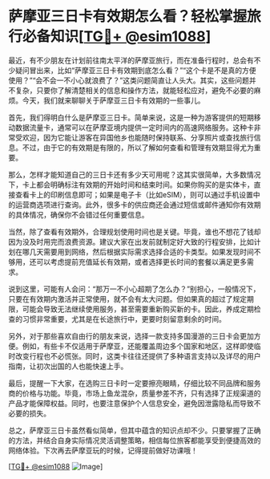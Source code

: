 # 萨摩亚三日卡有效期怎么看？轻松掌握旅行必备知识[[TG💪+ @esim1088](https://t.me/s/esim1088)]

最近，有不少朋友在计划前往南太平洋的萨摩亚旅行，而在准备行程时，总会有不少疑问冒出来，比如“萨摩亚三日卡有效期到底怎么看？”“这个卡是不是真的方便使用？”“会不会一不小心就浪费了？”这类问题简直让人头大。其实，这些问题并不复杂，只要你了解清楚相关的信息和操作方法，就能轻松应对，避免不必要的麻烦。今天，我们就来聊聊关于萨摩亚三日卡有效期的一些事儿。

首先，我们得明白什么是萨摩亚三日卡。简单来说，这是一种为游客提供的短期移动数据流量卡，通常可以在萨摩亚境内提供一定时间内的高速网络服务。这种卡非常受欢迎，因为它能让游客在异国他乡也能随时保持联系、分享照片或查找旅行信息。不过，由于它的有效期是有限的，所以了解如何查看和管理有效期显得尤为重要。

那么，怎样才能知道自己的三日卡还有多少天可用呢？这其实很简单，大多数情况下，卡上都会明确标注有效期的开始时间和结束时间。如果你购买的是实体卡，直接查看卡上的印刷信息即可；如果是电子卡（比如eSIM），则可以通过手机设置中的运营商选项进行查询。此外，很多卡的供应商还会通过短信或邮件通知你有效期的具体情况，确保你不会错过任何重要信息。

当然，除了查看有效期外，合理规划使用时间也是关键。毕竟，谁也不想花了钱却因为没及时用完而浪费资源。建议大家在出发前就制定好大致的行程安排，比如计划在哪几天需要用到网络，然后根据实际需求选择合适的卡类型。如果发现时间不够用，还可以考虑提前充值延长有效期，或者选择更长时间的套餐以满足更多需求。

说到这里，可能有人会问：“那万一不小心超期了怎么办？”别担心，一般情况下，只要在有效期内激活并正常使用，就不会有太大问题。但如果真的超过了规定期限，可能会导致无法继续使用服务，甚至需要重新购买新的卡。因此，养成定期检查的习惯非常重要，尤其是在长途旅行中，更要时刻留意剩余的时间。

另外，对于那些喜欢自由行的朋友来说，选择一款支持多国漫游的三日卡会更加方便。例如，有些卡不仅适用于萨摩亚，还能覆盖周边多个国家和地区，这样即使临时改变行程也不必慌张。同时，这类卡往往还提供了多种语言支持以及详尽的用户指南，让初次出国的人也能快速上手。

最后，提醒一下大家，在选购三日卡时一定要擦亮眼睛，仔细比较不同品牌和服务商的价格与功能。毕竟，市场上鱼龙混杂，质量参差不齐，只有选择了正规渠道的产品才能保障权益。同时，也要注意保护个人信息安全，避免因泄露隐私而导致不必要的损失。

总之，萨摩亚三日卡虽然看似简单，但其中蕴含的知识点却不少。只要掌握了正确的方法，并结合自身实际情况灵活调整策略，相信每位旅客都能享受到便捷高效的网络体验。下次再去萨摩亚玩的时候，记得提前做好功课哦！

[[TG💪+ @esim1088](https://t.me/s/esim1088) ![Image](https://i.postimg.cc/4NQfJmqS/Snipaste-2025-05-13-00-14-12.png)]
